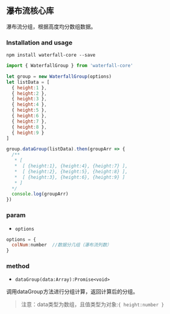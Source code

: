 ## 瀑布流核心库

瀑布流分组，根据高度均分数组数据。

### Installation and usage

```
npm install waterfall-core --save
```

```js
import { WaterfallGroup } from 'waterfall-core'

let group = new WaterfallGroup(options)
let listData = [
  { height:1 },
  { height:2 },
  { height:3 },
  { height:4 },
  { height:5 },
  { height:6 },
  { height:7 },
  { height:8 },
  { height:9 }
]

group.dataGroup(listData).then(groupArr => {
  /**
   * [
   *  [ {height:1}, {height:4}, {height:7} ],
   *  [ {height:2}, {height:5}, {height:8} ],
   *  [ {height:3}, {height:6}, {height:9} ]
   * ]
  */
  console.log(groupArr)
})
```

### param

- `options`

```js
options = {
  colNum:number  //数据分几组（瀑布流列数）
}
```
### method

- `dataGroup(data:Array):Promise<void>`

调用dataGroup方法进行分组计算，返回计算后的分组。

> 注意：data类型为数组，且值类型为对象:`{ height:number }`